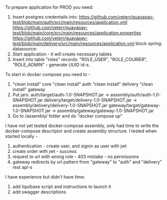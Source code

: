 To prepare application for PROD you need: 
1) Insert postgres credentails into: 
https://github.com/veterr/guavapay-test/blob/main/auth/src/main/resources/application.yml
https://github.com/veterr/guavapay-test/blob/main/core/src/main/resources/application.properties
https://github.com/veterr/guavapay-test/blob/main/delivery/src/main/resources/application.yml
block spring: datasource:
2) Start application - it will create necessary tables
3) Insert into table "roles" records: "ROLE_USER", "ROLE_COURIER", "ROLE_ADMIN" - generate UUID id-s. 

To start in docker compose you need to - 
1) "clean install" core
"clean install" auth
"clean install" delivery
"clean install" gateway
2) Put jars: 
auth/target/auth-1.0-SNAPSHOT.jar         -> assembly/auth/auth-1.0-SNAPSHOT.jar
delivery/target/delivery-1.0-SNAPSHOT.jar -> assembly/delivery/delivery-1.0-SNAPSHOT.jar
gateway/target/gateway-1.0-SNAPSHOT.jar   -> assembly/gateway/gateway-1.0-SNAPSHOT.jar
3) Go to /assembly/ folder and do "docker compose up"

I have not yet tested docker-compose assembly, only had time to write the docker-compose descriptor 
and create assembly structure. 
I tested when started locally - 
1) authentication - create user, and signin as user with jwt
2) create order with jwt - success
3) request to url with wrong role - 403 mistake - no permissions
4) gateway redirects by url pattern from "gateway" to "auth" and "delivery" rest api-s

I have experience but didn't have time: 
1) add liquibase script and instructions to launch it
2) add swagger descriptions


